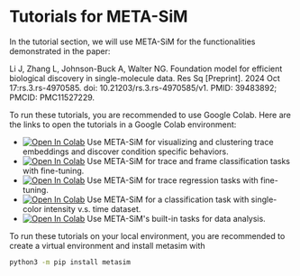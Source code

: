 # Tutorials for META-SiM

In the tutorial section, we will use META-SiM for the functionalities demonstrated in the paper:

Li J, Zhang L, Johnson-Buck A, Walter NG. Foundation model for efficient biological discovery in single-molecule data. Res Sq [Preprint]. 2024 Oct 17:rs.3.rs-4970585. doi: 10.21203/rs.3.rs-4970585/v1. PMID: 39483892; PMCID: PMC11527229.

To run these tutorials, you are recommended to use Google Colab. Here are the links to open the tutorials in a Google Colab environment:

* [![Open In Colab](https://colab.research.google.com/assets/colab-badge.svg)](https://colab.research.google.com/github/simol-lab/META-SiM/blob/main/tutorials/metasim_umap_and_entropy.ipynb) Use META-SiM for visualizing and clustering trace embeddings and discover condition specific behaviors.
* [![Open In Colab](https://colab.research.google.com/assets/colab-badge.svg)](https://colab.research.google.com/github/simol-lab/META-SiM/blob/main/tutorials/metasim_classification.ipynb) Use META-SiM for trace and frame classification tasks with fine-tuning. 
* [![Open In Colab](https://colab.research.google.com/assets/colab-badge.svg)](https://colab.research.google.com/github/simol-lab/META-SiM/blob/main/tutorials/metasim_regression.ipynb) Use META-SiM for trace regression tasks with fine-tuning.
* [![Open In Colab](https://colab.research.google.com/assets/colab-badge.svg)](https://colab.research.google.com/github/simol-lab/META-SiM/blob/main/tutorials/matasim_single_color.ipynb) Use META-SiM for a classification task with single-color intensity v.s. time dataset.
* [![Open In Colab](https://colab.research.google.com/assets/colab-badge.svg)](https://colab.research.google.com/github/simol-lab/META-SiM/blob/main/tutorials/metasim_built_in_tasks.ipynb) Use META-SiM's built-in tasks for data analysis.


To run these tutorials on your local environment, you are recommended to create a virtual environment and install metasim with

```bash
python3 -m pip install metasim
```
